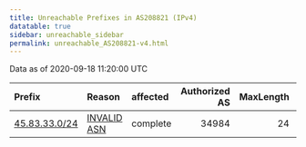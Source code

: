 ```yaml
---
title: Unreachable Prefixes in AS208821 (IPv4)
datatable: true
sidebar: unreachable_sidebar
permalink: unreachable_AS208821-v4.html
---
```


Data as of 2020-09-18 11:20:00 UTC


<div class="datatable-begin"></div>

| Prefix                                               | Reason                                                                                                | affected   |   Authorized AS |   MaxLength | Anchor                                         |   unreachable /24s |
|:-----------------------------------------------------|:------------------------------------------------------------------------------------------------------|:-----------|----------------:|------------:|:-----------------------------------------------|-------------------:|
| [45.83.33.0/24](https://stat.ripe.net/45.83.33.0/24) | [INVALID ASN](https://rpki-validator.ripe.net/announcement-preview?asn=AS208821&prefix=45.83.33.0/24) | complete   |           34984 |          24 | [RIPE](unreachable_RIPE_NCC_RPKI_Root-v4.html) |                  1 |

<div class="datatable-end"></div>